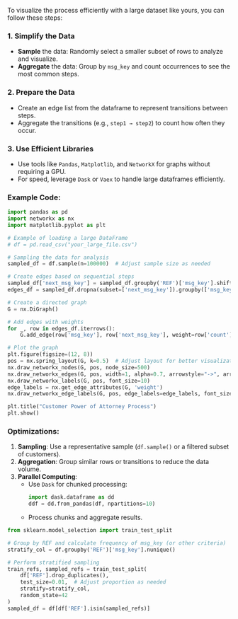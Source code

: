 To visualize the process efficiently with a large dataset like yours, you can follow these steps:

### 1. **Simplify the Data**
   - **Sample** the data: Randomly select a smaller subset of rows to analyze and visualize.
   - **Aggregate** the data: Group by `msg_key` and count occurrences to see the most common steps.

### 2. **Prepare the Data**
   - Create an edge list from the dataframe to represent transitions between steps.
   - Aggregate the transitions (e.g., `step1 → step2`) to count how often they occur.

### 3. **Use Efficient Libraries**
   - Use tools like `Pandas`, `Matplotlib`, and `NetworkX` for graphs without requiring a GPU.
   - For speed, leverage `Dask` or `Vaex` to handle large dataframes efficiently.

### Example Code:
```python
import pandas as pd
import networkx as nx
import matplotlib.pyplot as plt

# Example of loading a large DataFrame
# df = pd.read_csv("your_large_file.csv")

# Sampling the data for analysis
sampled_df = df.sample(n=100000)  # Adjust sample size as needed

# Create edges based on sequential steps
sampled_df['next_msg_key'] = sampled_df.groupby('REF')['msg_key'].shift(-1)
edges_df = sampled_df.dropna(subset=['next_msg_key']).groupby(['msg_key', 'next_msg_key']).size().reset_index(name='count')

# Create a directed graph
G = nx.DiGraph()

# Add edges with weights
for _, row in edges_df.iterrows():
    G.add_edge(row['msg_key'], row['next_msg_key'], weight=row['count'])

# Plot the graph
plt.figure(figsize=(12, 8))
pos = nx.spring_layout(G, k=0.5)  # Adjust layout for better visualization
nx.draw_networkx_nodes(G, pos, node_size=500)
nx.draw_networkx_edges(G, pos, width=1, alpha=0.7, arrowstyle="->", arrowsize=10)
nx.draw_networkx_labels(G, pos, font_size=10)
edge_labels = nx.get_edge_attributes(G, 'weight')
nx.draw_networkx_edge_labels(G, pos, edge_labels=edge_labels, font_size=8)

plt.title("Customer Power of Attorney Process")
plt.show()
```

### Optimizations:
1. **Sampling**: Use a representative sample (`df.sample()` or a filtered subset of customers).
2. **Aggregation**: Group similar rows or transitions to reduce the data volume.
3. **Parallel Computing**:
   - Use `Dask` for chunked processing:
     ```python
     import dask.dataframe as dd
     ddf = dd.from_pandas(df, npartitions=10)
     ```
   - Process chunks and aggregate results.


```python
from sklearn.model_selection import train_test_split

# Group by REF and calculate frequency of msg_key (or other criteria)
stratify_col = df.groupby('REF')['msg_key'].nunique()

# Perform stratified sampling
train_refs, sampled_refs = train_test_split(
    df['REF'].drop_duplicates(),
    test_size=0.01,  # Adjust proportion as needed
    stratify=stratify_col,
    random_state=42
)
sampled_df = df[df['REF'].isin(sampled_refs)]
```

